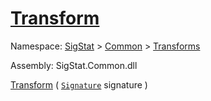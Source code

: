 # [Transform](./CentroidExtraction-100663554.md)

Namespace: [SigStat]() > [Common](./../../README.md) > [Transforms](./../README.md)

Assembly: SigStat.Common.dll

[Transform](./CentroidExtraction-100663554.md) ( [`Signature`](./../../Signature.md) signature )	
